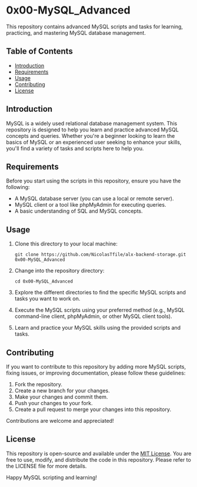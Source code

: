 # 0x00-MySQL_Advanced

This repository contains advanced MySQL scripts and tasks for learning, practicing, and mastering MySQL database management.

## Table of Contents

- [Introduction](#introduction)
- [Requirements](#requirements)
- [Usage](#usage)
- [Contributing](#contributing)
- [License](#license)

## Introduction

MySQL is a widely used relational database management system. This repository is designed to help you learn and practice advanced MySQL concepts and queries. Whether you're a beginner looking to learn the basics of MySQL or an experienced user seeking to enhance your skills, you'll find a variety of tasks and scripts here to help you.

## Requirements

Before you start using the scripts in this repository, ensure you have the following:

- A MySQL database server (you can use a local or remote server).
- MySQL client or a tool like phpMyAdmin for executing queries.
- A basic understanding of SQL and MySQL concepts.

## Usage

1. Clone this directory to your local machine:

   ```
   git clone https://github.com/NicolasTfile/alx-backend-storage.git 0x00-MySQL_Advanced
   ```

2. Change into the repository directory:

   ```
   cd 0x00-MySQL_Advanced
   ```

3. Explore the different directories to find the specific MySQL scripts and tasks you want to work on.

4. Execute the MySQL scripts using your preferred method (e.g., MySQL command-line client, phpMyAdmin, or other MySQL client tools).

5. Learn and practice your MySQL skills using the provided scripts and tasks.

## Contributing

If you want to contribute to this repository by adding more MySQL scripts, fixing issues, or improving documentation, please follow these guidelines:

1. Fork the repository.
2. Create a new branch for your changes.
3. Make your changes and commit them.
4. Push your changes to your fork.
5. Create a pull request to merge your changes into this repository.

Contributions are welcome and appreciated!

## License

This repository is open-source and available under the [MIT License](LICENSE). You are free to use, modify, and distribute the code in this repository. Please refer to the LICENSE file for more details.

Happy MySQL scripting and learning!
